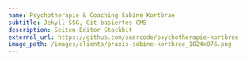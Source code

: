 ```yaml
---
name: Psychotherapie & Coaching Sabine Kortbrae
subtitle: Jekyll-SSG, Git-basiertes CMS
description: Seiten-Editor Stackbit
external_url: https://github.com/saarcode/psychotherapie-kortbrae
image_path: /images/clients/praxis-sabine-kortbrae_1024x876.png
---
```

